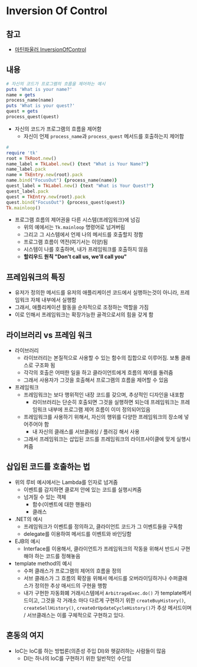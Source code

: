 # Inversion Of Control

## 참고

- [마틴파울러 InversionOfControl](https://martinfowler.com/bliki/InversionOfControl.html)

## 내용

```ruby
# 자신의 코드가 프로그램의 흐름을 제어하는 예시
puts 'What is your name?'
name = gets
process_name(name)
puts 'What is your quest?'
quest = gets
process_quest(quest)
```

- 자신의 코드가 프로그램의 흐름을 제어함
  - 자신이 언제 `process_name`과 `process_quest` 메서드를 호출하는지 제어함

```ruby
#
require 'tk'
root = TkRoot.new()
name_label = TkLabel.new() {text "What is Your Name?"}
name_label.pack
name = TkEntry.new(root).pack
name.bind("FocusOut") {process_name(name)}
quest_label = TkLabel.new() {text "What is Your Quest?"}
quest_label.pack
quest = TkEntry.new(root).pack
quest.bind("FocusOut") {process_quest(quest)}
Tk.mainloop()
```

- 프로그램 흐름의 제어권을 다른 시스템(프레임워크)에 넘김
  - 위의 예에서는 `Tk.mainloop` 명령어로 넘겨버림
  - 그리고 그 시스템에서 언제 나의 메서드를 호출할지 정함
  - 프로그램 흐름이 역전(여기서는 이양)됨
  - 시스템이 나를 호출하며, 내가 프레임워크를 호출하지 않음
  - **할리우드 원칙 "Don't call us, we'll call you"**

## 프레임워크의 특징

- 유저가 정의한 메서드를 유저의 애플리케이션 코드에서 실행하는것이 아니라, 프레임워크 자체 내부에서 실행함
- 그래서, 애플리케이션 활동을 순차적으로 조정하는 역할을 가짐
- 이로 인해서 프레임워크는 확장가능한 골격으로서의 힘을 갖게 함

## 라이브러리 vs 프레임 워크

- 라이브러리
  - 라이브러리는 본질적으로 사용할 수 있는 함수의 집합으로 이루어짐. 보통 클래스로 구조화 됨
  - 각각의 호출은 어떠한 일을 하고 클라이언트에게 흐름의 제어를 돌려줌
  - 그래서 사용자가 그것을 호출해서 프로그램의 흐름을 제어할 수 있음
- 프레임워크
  - 프레임워크는 보다 행위적인 내장 코드를 갖으며, 추상적인 디자인을 내포함
    - 라이브러리는 단순히 호출되면 그것을 실행하면 되는데 프레임워크는 프레임워크 내부에 프로그램 제어 흐름이 이미 정의되어있음
  - 프레임워크를 사용하기 위해서, 자신의 행위를 다양한 프레임워크의 장소에 넣어주어야 함
    - 내 자신의 클래스를 서브클래싱 / 플러깅 해서 사용
  - 그래서 프레임워크는 삽입된 코드를 프레임워크의 라이프사이클에 맞게 실행시켜줌

## 삽입된 코드를 호출하는 법

- 위의 루비 예시에서는 Lambda를 인자로 넘겨줌
  - 이벤트를 감지하면 클로저 안에 있는 코드를 실행시켜줌
  - 넘겨질 수 있는 객체
    - 함수(이벤트에 대한 핸들러)
    - 클래스
- .NET의 예시
  - 프레임워크가 이벤트를 정의하고, 클라이언트 코드가 그 이벤트들을 구독함
  - delegate를 이용하여 메서드를 이벤트와 바인딩함
- EJB의 예시
  - Interface를 이용해서, 클라이언트가 프레임워크의 작동을 위해서 반드시 구현해야 하는 코드를 정해놓음
- template method의 예시
  - 수퍼 클래스가 프로그램의 제어의 흐름을 정의
  - 서브 클래스가 그 흐름의 확장을 위해서 메서드를 오버라이딩하거나 수퍼클래스가 정의한 추상 매서드의 구현을 행함
  - 내가 구현한 자동화폐 거래시스템에서 `ArbitrageExec.do()` 가 template메서드이고, 그것을 각 거래소 마다 다르게 구현하기 위한 `createBuyHistory()`, `createSellHistory()`, `createOrUpdateCycleHistory()`가 추상 메서드이며 / 서브클래스는 이를 구체적으로 구현하고 있다.

## 혼동의 여지

- IoC는 IoC를 하는 방법론(의존성 주입 DI)와 헷갈려하는 사람들이 많음
  - DI는 하나의 IoC를 구현하기 위한 일반적인 수단임
